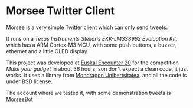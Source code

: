 Morsee Twitter Client
=====================
Morsee is a very simple Twitter client which can only send tweets.

It runs on a *Texas Instruments Stellaris EKK-LM3S8962 Evaluation Kit*, which has a ARM Cortex-M3 MCU, with some push buttons, a buzzer, ethernet and a little OLED display.

This project was developed at [Euskal Encounter 20](www.euskal.org) for the competition *Make your gadget* in about 36 hours, son don't expect a clean code, it just works. It uses a library from [Mondragon Unibertsitatea](www.mondragon.edu), and all the code is under BSD license.

The account where we tested it, with some demonstration tweets is [MorseeBot](www.twitter.com/MorseeBot)
